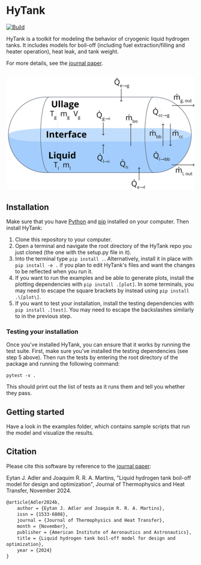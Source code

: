 # HyTank

[![Build](https://github.com/eytanadler/HyTank/actions/workflows/hytank.yaml/badge.svg?branch=main)](https://github.com/eytanadler/HyTank/actions/workflows/hytank.yaml)

HyTank is a toolkit for modeling the behavior of cryogenic liquid hydrogen tanks.
It includes models for boil-off (including fuel extraction/filling and heater operation), heat leak, and tank weight.

For more details, see the [journal paper](https://www.researchgate.net/publication/385741253).

<h2 align="center">
    <img src=".github/tank_diagram.png" width="500" />
</h2>

## Installation

Make sure that you have [Python](https://www.python.org/) and [pip](https://pip.pypa.io/en/stable/) installed on your computer.
Then install HyTank:

1. Clone this repository to your computer.
2. Open a terminal and navigate the root directory of the HyTank repo you just cloned (the one with the setup.py file in it).
3. Into the terminal type `pip install .`. Alternatively, install it in place with `pip install -e .` if you plan to edit HyTank's files and want the changes to be reflected when you run it.
4. If you want to run the examples and be able to generate plots, install the plotting dependencies with `pip install .[plot]`. In some terminals, you may need to escape the square brackets by instead using `pip install .\[plot\]`.
5. If you want to test your installation, install the testing dependencies with `pip install .[test]`. You may need to escape the backslashes similarly to in the previous step.

### Testing your installation

Once you've installed HyTank, you can ensure that it works by running the test suite.
First, make sure you've installed the testing dependencies (see step 5 above).
Then run the tests by entering the root directory of the package and running the following command:
```
pytest -v .
```
This should print out the list of tests as it runs them and tell you whether they pass.

## Getting started

Have a look in the examples folder, which contains sample scripts that run the model and visualize the results.

## Citation

Please cite this software by reference to the [journal paper](https://www.researchgate.net/publication/385741253):

Eytan J. Adler and Joaquim R. R. A. Martins, "Liquid hydrogen tank boil-off model for design and optimization", Journal of Thermophysics and Heat Transfer, November 2024.

```
@article{Adler2024b,
	author = {Eytan J. Adler and Joaquim R. R. A. Martins},
	issn = {1533-6808},
	journal = {Journal of Thermophysics and Heat Transfer},
	month = {November},
	publisher = {American Institute of Aeronautics and Astronautics},
	title = {Liquid hydrogen tank boil-off model for design and optimization},
	year = {2024}
}
```
